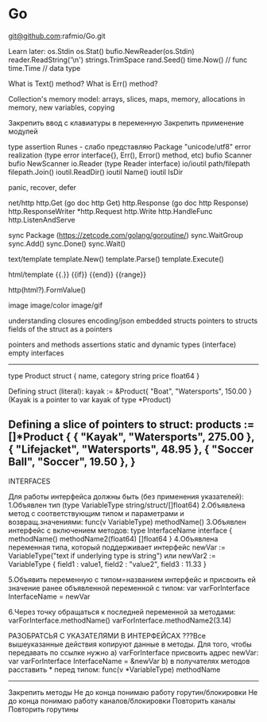 # Go
git@github.com:rafmio/Go.git

Learn later:
os.Stdin
os.Stat()
bufio.NewReader(os.Stdin)
reader.ReadString('\n')
strings.TrimSpace
rand.Seed()
time.Now() // func
time.Time // data type

What is Text() method?
What is Err() method?

Collection's memory model: arrays, slices, maps, memory, allocations in memory, new variables, copying

Закрепить ввод с клавиатуры в переменную
Закрепить применение модулей

type assertion
Runes - слабо представляю
Package "unicode/utf8"
error realization (type error interface{}, Err(), Error() method, etc)
bufio Scanner
bufio NewScanner
io.Reader (type Reader interface)
io/ioutil
path/filepath
filepath.Join()
ioutil.ReadDir()
ioutil Name()
ioutil IsDir


panic, recover, defer

net/http
http.Get (go doc http Get)
http.Response (go doc http Response)
http.ResponseWriter
*http.Request
http.Write
http.HandleFunc
http.ListenAndServe

sync Package
(https://zetcode.com/golang/goroutine/)
sync.WaitGroup
sync.Add()
sync.Done()
sync.Wait()

text/template
template.New()
template.Parse()
template.Execute()

html/template
{{.}} {{if}} {{end}} {{range}}

http(html?).FormValue()

image
image/color
image/gif

understanding closures
encoding/json
embedded structs
pointers to structs
fields of the struct as a pointers

pointers and methods
assertions
static and dynamic types (interface)
empty interfaces

----------------------------------------------------
type Product struct {
  name, category string
  price float64
}

Defining struct (literal):
kayak := &Product{ "Boat", "Watersports", 150.00 }
(Kayak is a pointer to var kayak of type *Product)

Defining a slice of pointers to struct:
products := []*Product {
  { "Kayak", "Watersports", 275.00 },
  { "Lifejacket", "Watersports", 48.95 },
  { "Soccer Ball", "Soccer", 19.50 },
}
----------------------------------------------------
INTERFACES

Для работы интерфейса должны быть (без применения указателей):
1.Объявлен тип (type VariableType string/struct/[]float64)
2.Объявлена метод с соответствующим типом и параметрами и возвращ.значениями:
    func(v VariableType) methodName()
3.Объявлен интерфейс с включением методов:
    type InterfaceName interface {
      methodName()
      methodName2(float64) []float64
    }
4.Объявлена переменная типа, который поддерживает интерфейс
  newVar := VariableType("text if underlying type is string") или
  newVar2 := VariableType { field1 : value1, field2 : "value2", field3 : 11.33 }

5.Объявить переменную с типом=названием интерфейс и присвоить ей значение
  ранее объявленной переменной с типом:
  var varForInterface InterfaceName = newVar

6.Через точку обращаться к последней переменной за методами:
  varForInterface.methodName()
  varForInterface.methodName2(3.14)

РАЗОБРАТСЬЯ С УКАЗАТЕЛЯМИ В ИНТЕРФЕЙСАХ
???Все вышеуказанные действия копируют данные в методы. Для того, чтобы передавать
по ссылке нужно
  a) varForInterface присвоить адрес newVar:
    var varForInterface InterfaceName = &newVar
  b) в получателях методов расставить * перед типом:
    func(v *VariableType) methodName


--------------------------------------------------------
Закрепить методы
Не до конца понимаю работу горутин/блокировки
Не до конца понимаю работу каналов/блокировки
Повторить каналы
Повторить горутины
